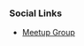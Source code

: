 
### Social Links
* [Meetup Group](https://www.meetup.com/owasp-university-of-washington-meetup-group/)


